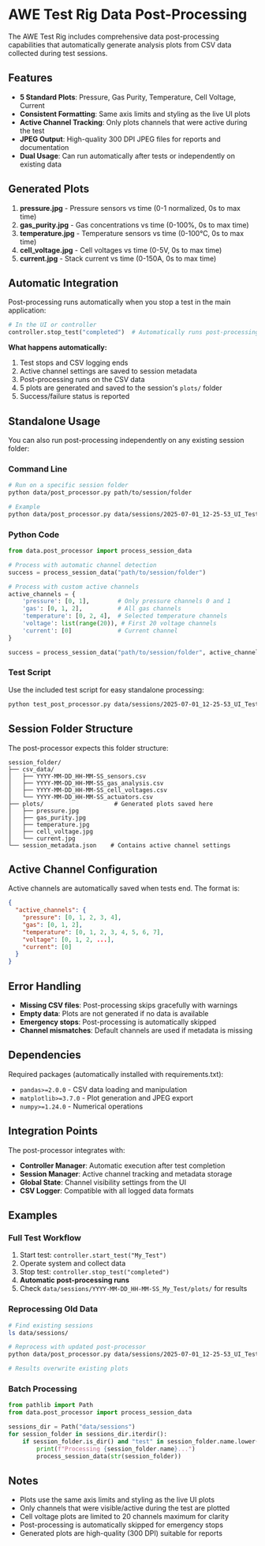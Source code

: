# AWE Test Rig Data Post-Processing

The AWE Test Rig includes comprehensive data post-processing capabilities that automatically generate analysis plots from CSV data collected during test sessions.

## Features

- **5 Standard Plots**: Pressure, Gas Purity, Temperature, Cell Voltage, Current
- **Consistent Formatting**: Same axis limits and styling as the live UI plots
- **Active Channel Tracking**: Only plots channels that were active during the test
- **JPEG Output**: High-quality 300 DPI JPEG files for reports and documentation
- **Dual Usage**: Can run automatically after tests or independently on existing data

## Generated Plots

1. **pressure.jpg** - Pressure sensors vs time (0-1 normalized, 0s to max time)
2. **gas_purity.jpg** - Gas concentrations vs time (0-100%, 0s to max time)  
3. **temperature.jpg** - Temperature sensors vs time (0-100°C, 0s to max time)
4. **cell_voltage.jpg** - Cell voltages vs time (0-5V, 0s to max time)
5. **current.jpg** - Stack current vs time (0-150A, 0s to max time)

## Automatic Integration

Post-processing runs automatically when you stop a test in the main application:

```python
# In the UI or controller
controller.stop_test("completed")  # Automatically runs post-processing
```

**What happens automatically:**
1. Test stops and CSV logging ends
2. Active channel settings are saved to session metadata
3. Post-processing runs on the CSV data
4. 5 plots are generated and saved to the session's `plots/` folder
5. Success/failure status is reported

## Standalone Usage

You can also run post-processing independently on any existing session folder:

### Command Line

```bash
# Run on a specific session folder
python data/post_processor.py path/to/session/folder

# Example
python data/post_processor.py data/sessions/2025-07-01_12-25-53_UI_Test_Session
```

### Python Code

```python
from data.post_processor import process_session_data

# Process with automatic channel detection
success = process_session_data("path/to/session/folder")

# Process with custom active channels
active_channels = {
    'pressure': [0, 1],        # Only pressure channels 0 and 1
    'gas': [0, 1, 2],          # All gas channels  
    'temperature': [0, 2, 4],  # Selected temperature channels
    'voltage': list(range(20)), # First 20 voltage channels
    'current': [0]             # Current channel
}

success = process_session_data("path/to/session/folder", active_channels)
```

### Test Script

Use the included test script for easy standalone processing:

```bash
python test_post_processor.py data/sessions/2025-07-01_12-25-53_UI_Test_Session
```

## Session Folder Structure

The post-processor expects this folder structure:

```
session_folder/
├── csv_data/
│   ├── YYYY-MM-DD_HH-MM-SS_sensors.csv
│   ├── YYYY-MM-DD_HH-MM-SS_gas_analysis.csv
│   ├── YYYY-MM-DD_HH-MM-SS_cell_voltages.csv
│   └── YYYY-MM-DD_HH-MM-SS_actuators.csv
├── plots/                    # Generated plots saved here
│   ├── pressure.jpg
│   ├── gas_purity.jpg
│   ├── temperature.jpg
│   ├── cell_voltage.jpg
│   └── current.jpg
└── session_metadata.json    # Contains active channel settings
```

## Active Channel Configuration

Active channels are automatically saved when tests end. The format is:

```json
{
  "active_channels": {
    "pressure": [0, 1, 2, 3, 4],
    "gas": [0, 1, 2], 
    "temperature": [0, 1, 2, 3, 4, 5, 6, 7],
    "voltage": [0, 1, 2, ...],
    "current": [0]
  }
}
```

## Error Handling

- **Missing CSV files**: Post-processing skips gracefully with warnings
- **Empty data**: Plots are not generated if no data is available
- **Emergency stops**: Post-processing is automatically skipped
- **Channel mismatches**: Default channels are used if metadata is missing

## Dependencies

Required packages (automatically installed with requirements.txt):

- `pandas>=2.0.0` - CSV data loading and manipulation
- `matplotlib>=3.7.0` - Plot generation and JPEG export
- `numpy>=1.24.0` - Numerical operations

## Integration Points

The post-processor integrates with:

- **Controller Manager**: Automatic execution after test completion
- **Session Manager**: Active channel tracking and metadata storage
- **Global State**: Channel visibility settings from the UI
- **CSV Logger**: Compatible with all logged data formats

## Examples

### Full Test Workflow

1. Start test: `controller.start_test("My_Test")`
2. Operate system and collect data
3. Stop test: `controller.stop_test("completed")`
4. **Automatic post-processing runs**
5. Check `data/sessions/YYYY-MM-DD_HH-MM-SS_My_Test/plots/` for results

### Reprocessing Old Data

```bash
# Find existing sessions
ls data/sessions/

# Reprocess with updated post-processor
python data/post_processor.py data/sessions/2025-07-01_12-25-53_UI_Test_Session

# Results overwrite existing plots
```

### Batch Processing

```python
from pathlib import Path
from data.post_processor import process_session_data

sessions_dir = Path("data/sessions")
for session_folder in sessions_dir.iterdir():
    if session_folder.is_dir() and "test" in session_folder.name.lower():
        print(f"Processing {session_folder.name}...")
        process_session_data(str(session_folder))
```

## Notes

- Plots use the same axis limits and styling as the live UI plots
- Only channels that were visible/active during the test are plotted
- Cell voltage plots are limited to 20 channels maximum for clarity
- Post-processing is automatically skipped for emergency stops
- Generated plots are high-quality (300 DPI) suitable for reports 